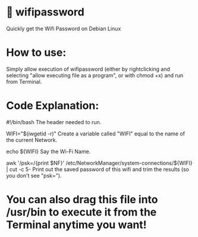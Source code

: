 # 📶 wifipassword

Quickly get the Wifi Password on Debian Linux

# How to use:
Simply allow execution of wifipassword (either by rightclicking and selecting "allow executing file as a program", or with chmod +x) and run from Terminal.

# Code Explanation:

#!/bin/bash
The header needed to run.

WIFI="$(iwgetid -r)"
Create a variable called "WIFI" equal to the name of the current Network.

echo ${WIFI}
Say the Wi-Fi Name.

awk '/psk=/{print $NF}' /etc/NetworkManager/system-connections/${WIFI} | cut -c 5-
Print out the saved password of this wifi and trim the results (so you don't see "psk=").

# You can also drag this file into /usr/bin to execute it from the Terminal anytime you want!
